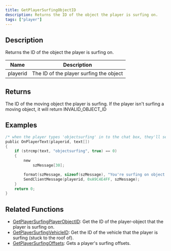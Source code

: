 ```yaml
---
title: GetPlayerSurfingObjectID
description: Returns the ID of the object the player is surfing on.
tags: ["player"]
---
```


## Description

Returns the ID of the object the player is surfing on.

| Name     | Description                             |
| -------- | --------------------------------------- |
| playerid | The ID of the player surfing the object |

## Returns

The ID of the moving object the player is surfing. If the player isn't surfing a moving object, it will return INVALID_OBJECT_ID

## Examples

```c
/* when the player types 'objectsurfing' in to the chat box, they'll see this.*/
public OnPlayerText(playerid, text[])
{
    if (strcmp(text, "objectsurfing", true) == 0)
    {
        new
            szMessage[30];

        format(szMessage, sizeof(szMessage), "You're surfing on object #%d.", GetPlayerSurfingObjectID(playerid));
        SendClientMessage(playerid, 0xA9C4E4FF, szMessage);
    }
    return 0;
}
```

## Related Functions

- [GetPlayerSurfingPlayerObjectID](GetPlayerSurfingPlayerObjectID): Get the ID of the player-object that the player is surfing on.
- [GetPlayerSurfingVehicleID](GetPlayerSurfingVehicleID): Get the ID of the vehicle that the player is surfing (stuck to the roof of).
- [GetPlayerSurfingOffsets](GetPlayerSurfingOffsets): Gets a player's surfing offsets.
